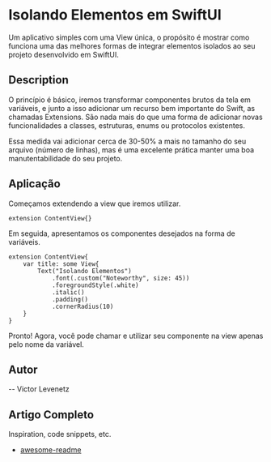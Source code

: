 # Isolando Elementos em SwiftUI

Um aplicativo simples com uma View única, o propósito é mostrar como funciona uma das melhores formas de integrar elementos isolados ao seu projeto desenvolvido em SwiftUI.

## Description

O princípio é básico, iremos transformar componentes brutos da tela em variáveis, e junto a isso adicionar um recurso bem importante do Swift, as chamadas Extensions. São nada mais do que uma forma de adicionar novas funcionalidades a classes, estruturas, enums ou  protocolos existentes.

Essa medida vai adicionar cerca de 30-50% a mais no tamanho do seu arquivo (número de linhas), mas é uma excelente prática manter uma boa manutentabilidade do seu projeto.

## Aplicação

Começamos extendendo a view que iremos utilizar.
```
extension ContentView{}
```
Em seguida, apresentamos os componentes desejados na forma de variáveis.

```
extension ContentView{
    var title: some View{
        Text("Isolando Elementos")
            .font(.custom("Noteworthy", size: 45))
            .foregroundStyle(.white)
            .italic()
            .padding()
            .cornerRadius(10)
    }
}
```
Pronto! Agora, você pode chamar e utilizar seu componente na view apenas pelo nome da variável.



## Autor

-- Victor Levenetz


## Artigo Completo 

Inspiration, code snippets, etc.
* [awesome-readme](https://github.com/matiassingers/awesome-readme)
